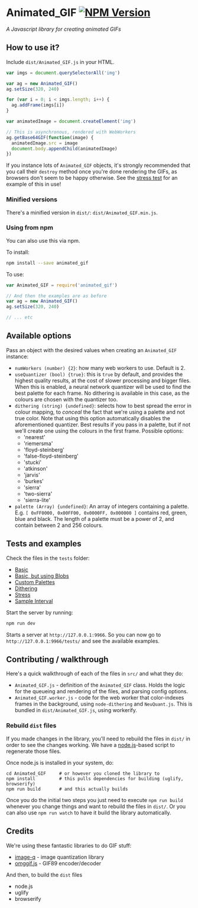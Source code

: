 # Animated_GIF [![NPM Version][npm-image]][npm-url]

_A Javascript library for creating animated GIFs_

## How to use it?

Include `dist/Animated_GIF.js` in your HTML.

```javascript
var imgs = document.querySelectorAll('img')

var ag = new Animated_GIF()
ag.setSize(320, 240)

for (var i = 0; i < imgs.length; i++) {
  ag.addFrame(imgs[i])
}

var animatedImage = document.createElement('img')

// This is asynchronous, rendered with WebWorkers
ag.getBase64GIF(function(image) {
  animatedImage.src = image
  document.body.appendChild(animatedImage)
})
```

If you instance lots of `Animated_GIF` objects, it's strongly recommended that you call their `destroy` method once you're done rendering the GIFs, as browsers don't seem to be happy otherwise. See the [stress test](tests/stress.html) for an example of this in use!

### Minified versions

There's a minified version in `dist/`: `dist/Animated_GIF.min.js`.

### Using from npm

You can also use this via npm.

To install:

```bash
npm install --save animated_gif
```

To use:

```javascript
var Animated_GIF = require('animated_gif')

// And then the examples are as before
var ag = new Animated_GIF()
ag.setSize(320, 240)

// ... etc
```

## Available options

Pass an object with the desired values when creating an `Animated_GIF` instance:

- `numWorkers (number) {2}`: how many web workers to use. Default is 2.
- `useQuantizer (bool) {true}`: this is `true` by default, and provides the highest quality results, at the cost of slower processing and bigger files. When this is enabled, a neural network quantizer will be used to find the best palette for each frame. No dithering is available in this case, as the colours are chosen with the quantizer too.
- `dithering (string) {undefined}`: selects how to best spread the error in colour mapping, to _conceal_ the fact that we're using a palette and not true color. Note that using this option automatically disables the aforementioned quantizer. Best results if you pass in a palette, but if not we'll create one using the colours in the first frame. Possible options:
  - 'nearest'
  - 'riemersma'
  - 'floyd-steinberg'
  - 'false-floyd-steinberg'
  - 'stucki'
  - 'atkinson'
  - 'jarvis'
  - 'burkes'
  - 'sierra'
  - 'two-sierra'
  - 'sierra-lite'
- `palette (Array) {undefined}`: An array of integers containing a palette. E.g. `[ 0xFF0000, 0x00FF00, 0x0000FF, 0x000000 ]` contains red, green, blue and black. The length of a palette must be a power of 2, and contain between 2 and 256 colours.

## Tests and examples

Check the files in the `tests` folder:

- [Basic](http://sole.github.io/Animated_GIF/tests/basic.html)
- [Basic, but using Blobs](http://sole.github.io/Animated_GIF/tests/basic-blob.html)
- [Custom Palettes](http://sole.github.io/Animated_GIF/tests/custom_palette.html)
- [Dithering](http://sole.github.io/Animated_GIF/tests/dithering.html)
- [Stress](http://sole.github.io/Animated_GIF/tests/stress.html)
- [Sample Interval](http://sole.github.io/Animated_GIF/tests/sample_interval.html)

Start the server by running:

```bash
npm run dev
```

Starts a server at `http://127.0.0.1:9966`. So you can now go to `http://127.0.0.1:9966/tests/` and see the available examples.

## Contributing / walkthrough

Here's a quick walkthrough of each of the files in `src/` and what they do:

- `Animated_GIF.js` - definition of the `Animated_GIF` class. Holds the logic for the queueing and rendering of the files, and parsing config options.
- `Animated_GIF.worker.js` - code for the web worker that color-indexes frames in the background, using `node-dithering` and `NeuQuant.js`. This is bundled in `dist/Animated_GIF.js`, using workerify.

### Rebuild `dist` files

If you made changes in the library, you'll need to rebuild the files in `dist/` in order to see the changes working. We have a [node.js](http://nodejs.org/)-based script to regenerate those files.

Once node.js is installed in your system, do:

```
cd Animated_GIF     # or however you cloned the library to
npm install         # this pulls dependencies for building (uglify, browserify)
npm run build       # and this actually builds
```

Once you do the initial two steps you just need to execute `npm run build` whenever you change things and want to rebuild the files in `dist/`. Or you can also use `npm run watch` to have it build the library automatically.

## Credits

We're using these fantastic libraries to do GIF stuff:

- [image-q](https://github.com/ibezkrovnyi/image-quantization) - image quantization library
- [omggif.js](https://github.com/deanm/omggif) - GIF89 encoder/decoder

And then, to build the `dist` files

- node.js
- uglify
- browserify

[npm-image]: https://img.shields.io/npm/v/animated_gif.svg
[npm-url]: https://npmjs.org/package/animated_gif
